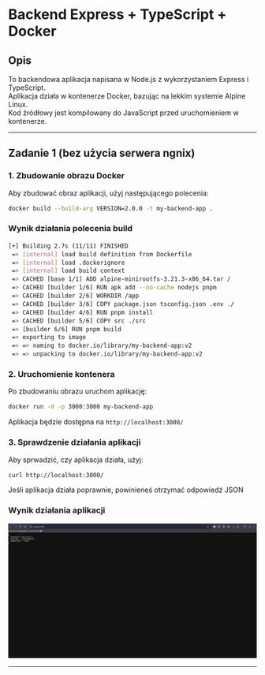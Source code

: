 # Backend Express + TypeScript + Docker

## Opis

To backendowa aplikacja napisana w Node.js z wykorzystaniem Express i TypeScript.  
Aplikacja działa w kontenerze Docker, bazując na lekkim systemie Alpine Linux.  
Kod źródłowy jest kompilowany do JavaScript przed uruchomieniem w kontenerze.

---

## Zadanie 1 (bez użycia serwera ngnix)

### 1. **Zbudowanie obrazu Docker**

Aby zbudować obraz aplikacji, użyj następującego polecenia:

```sh
docker build --build-arg VERSION=2.0.0 -t my-backend-app .
```

### Wynik działania polecenia build

```sh
[+] Building 2.7s (11/11) FINISHED
 => [internal] load build definition from Dockerfile                            0.0s
 => [internal] load .dockerignore                                               0.0s
 => [internal] load build context                                               0.0s
 => CACHED [base 1/1] ADD alpine-minirootfs-3.21.3-x86_64.tar /                 0.0s
 => CACHED [builder 1/6] RUN apk add --no-cache nodejs pnpm                     0.0s
 => CACHED [builder 2/6] WORKDIR /app                                           0.0s
 => CACHED [builder 3/6] COPY package.json tsconfig.json .env ./                0.0s
 => CACHED [builder 4/6] RUN pnpm install                                       0.0s
 => CACHED [builder 5/6] COPY src ./src                                         0.0s
 => [builder 6/6] RUN pnpm build                                                1.9s
 => exporting to image                                                          0.6s
 => => naming to docker.io/library/my-backend-app:v2                            0.0s
 => => unpacking to docker.io/library/my-backend-app:v2                                                              0.0s
```

### 2. Uruchomienie kontenera

Po zbudowaniu obrazu uruchom aplikację:

```sh
docker run -d -p 3000:3000 my-backend-app
```

Aplikacja będzie dostępna na `http://localhost:3000/`

### 3. Sprawdzenie działania aplikacji

Aby sprwadzić, czy aplikacja działa, użyj:

```sh
curl http://localhost:3000/
```

Jeśli aplikacja działa poprawnie, powinieneś otrzymać odpowiedź JSON

### Wynik działania aplikacji

![Image](wynik_1.png)

---
